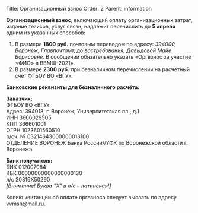 Title: Организационный взнос
Order: 2
Parent: information

**Организационный взнос**, включающий оплату организационных затрат, издание тезисов, услуг связи,  надлежит перечислить до **5 апреля** одним из указанных способов:

1. В размере **1800 руб.** почтовым переводом по адресу: *394000, Воронеж, Главпочтамт, до востребования, Давыдовой Майе Борисовне*. В сообщении обязательно указать «Оргвзнос за участие <ФИО> в ВВМШ-2021».
2. В размере **2300 руб.** при безналичном перечислении на расчетный счет ФГБОУ ВО «ВГУ».

**Банковские реквизиты для безналичного расчёта:**

**Заказчик:**  
ФГБОУ ВО «ВГУ»  
Адрес: 394018, г. Воронеж, Университетская пл., д.1  
ИНН 3666029505  
КПП 366601001  
ОГРН 1023601560510  
р/сч. № 03214643000000013100  
ОТДЕЛЕНИЕ ВОРОНЕЖ Банка России//УФК по Воронежской области г. Воронежа

**Банк получателя:**  
БИК 012007084  
КБК 00000000000000000130  
л/с 20316X50290  
*[Внимание! Буква "X" в л/с – латинская!]*

Копию квитанции об оплате оргвзноса следует выслать по адресу [vvmsh@mail.ru](mailto:vvmsh@mail.ru).
